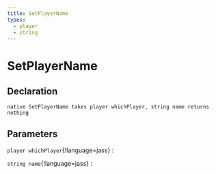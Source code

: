 ```yaml
---
title: SetPlayerName
types:
  - player
  - string
---
```


# SetPlayerName

## Declaration

```jass
native SetPlayerName takes player whichPlayer, string name returns nothing
```

## Parameters
`player whichPlayer`{!language=jass}
: 

`string name`{!language=jass}
: 
